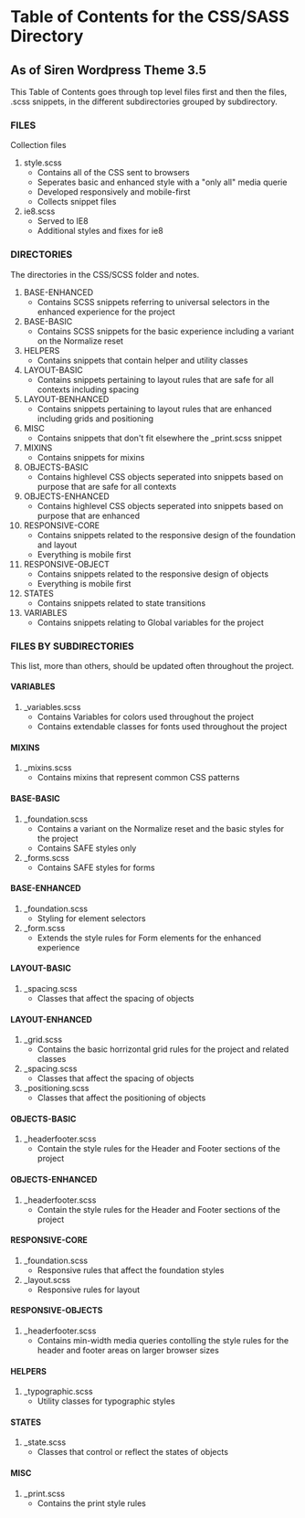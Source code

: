# Table of Contents for the CSS/SASS Directory #
## As of Siren Wordpress Theme 3.5 ##
This Table of Contents goes through top level files first and then the files, .scss snippets, in the different subdirectories grouped by subdirectory.

### FILES ###
Collection files

1.  style.scss
	- Contains all of the CSS sent to browsers
	- Seperates basic and enhanced style with a "only all" media querie
	- Developed responsively and mobile-first
	- Collects snippet files
3. ie8.scss
	- Served to IE8
	- Additional styles and fixes for ie8


### DIRECTORIES ###
The directories in the CSS/SCSS folder and notes.

1. BASE-ENHANCED
	- Contains SCSS snippets referring to universal selectors in the enhanced experience for the project
2. BASE-BASIC
	- Contains SCSS snippets for the basic experience including a variant on the Normalize reset
3. HELPERS
	- Contains snippets that contain helper and utility classes
3. LAYOUT-BASIC
	- Contains snippets pertaining to layout rules that are safe for all contexts including spacing
4. LAYOUT-BENHANCED
	- Contains snippets pertaining to layout rules that are enhanced including grids and positioning
5. MISC
	- Contains snippets that don't fit elsewhere the _print.scss snippet
6. MIXINS
	- Contains snippets for mixins
7. OBJECTS-BASIC
	- Contains highlevel CSS objects seperated into snippets based on purpose that are safe for all contexts
8. OBJECTS-ENHANCED
	- Contains highlevel CSS objects seperated into snippets based on purpose that are enhanced
9. RESPONSIVE-CORE
	- Contains snippets related to the responsive design of the foundation and layout
	- Everything is mobile first
10. RESPONSIVE-OBJECT
	- Contains snippets related to the responsive design of objects
	- Everything is mobile first
11. STATES
	- Contains snippets related to state transitions
12. VARIABLES
	- Contains snippets relating to Global variables for the project


### FILES BY SUBDIRECTORIES ###
This list, more than others, should be updated often throughout the project.

#### VARIABLES ####
1. _variables.scss
	- Contains Variables for colors used throughout the project
	- Contains extendable classes for fonts used throughout the project

#### MIXINS ####
1. _mixins.scss
	- Contains mixins that represent common CSS patterns

#### BASE-BASIC ####
1. _foundation.scss
	- Contains a variant on the Normalize reset and the basic styles for the project
	- Contains SAFE styles only
2. _forms.scss
	- Contains SAFE styles for forms

#### BASE-ENHANCED ####
1. _foundation.scss
	- Styling for element selectors
2. _form.scss
	- Extends the style rules for Form elements for the enhanced experience

#### LAYOUT-BASIC ####
1.  _spacing.scss
	- Classes that affect the spacing of objects

#### LAYOUT-ENHANCED ####
1. _grid.scss
	- Contains the basic horrizontal grid rules for the project and related classes
2. _spacing.scss
	- Classes that affect the spacing of objects
3. _positioning.scss
	- Classes that affect the positioning of objects

#### OBJECTS-BASIC ####
1. _headerfooter.scss
	- Contain the style rules for the Header and Footer sections of the project

#### OBJECTS-ENHANCED ####
1. _headerfooter.scss
	- Contain the style rules for the Header and Footer sections of the project

#### RESPONSIVE-CORE ####
1. _foundation.scss
	- Responsive rules that affect the foundation styles
2. _layout.scss
	- Responsive rules for layout

#### RESPONSIVE-OBJECTS ####
1. _headerfooter.scss
	- Contains min-width media queries contolling the style rules for the header and footer areas on larger browser sizes

#### HELPERS ####
1. _typographic.scss
	- Utility classes for typographic styles

#### STATES ####
1. _state.scss
	- Classes that control or reflect the states of objects

#### MISC ####
1. _print.scss
	- Contains the print style rules

